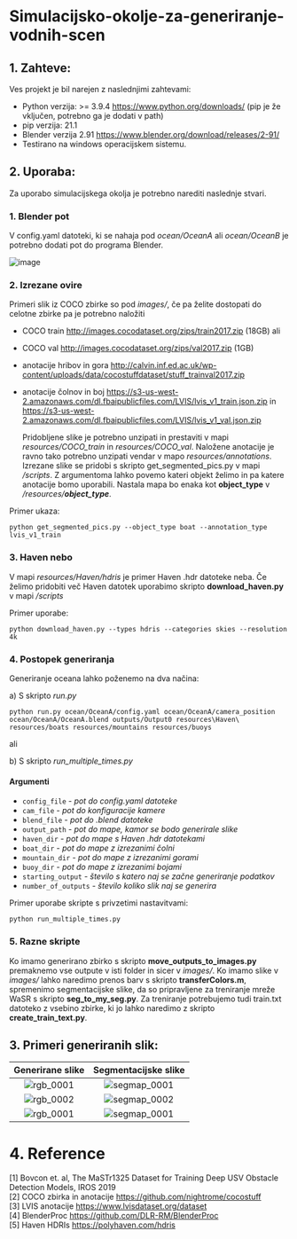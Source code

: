 # Simulacijsko-okolje-za-generiranje-vodnih-scen

## 1. Zahteve:

Ves projekt je bil narejen z naslednjimi zahtevami:

- Python verzija: >= 3.9.4  https://www.python.org/downloads/ (pip je že vključen, potrebno ga je dodati v path)
- pip verzija: 21.1
- Blender verzija 2.91 https://www.blender.org/download/releases/2-91/
- Testirano na windows operacijskem sistemu.

## 2. Uporaba:

Za uporabo simulacijskega okolja je potrebno narediti naslednje stvari.

### 1. Blender pot

V config.yaml datoteki, ki se nahaja pod *ocean/OceanA* ali *ocean/OceanB* je potrebno dodati pot do programa Blender.

![image](https://user-images.githubusercontent.com/47794629/131579565-396031da-42cd-4df1-a6a2-f80b3c5a4656.png)
    
### 2. Izrezane ovire
Primeri slik iz COCO zbirke so pod *images/*, če pa želite dostopati do celotne zbirke pa je potrebno naložiti 
- COCO train http://images.cocodataset.org/zips/train2017.zip (18GB) ali
- COCO val http://images.cocodataset.org/zips/val2017.zip (1GB)
- anotacije hribov in gora http://calvin.inf.ed.ac.uk/wp-content/uploads/data/cocostuffdataset/stuff_trainval2017.zip
- anotacije čolnov in boj https://s3-us-west-2.amazonaws.com/dl.fbaipublicfiles.com/LVIS/lvis_v1_train.json.zip in https://s3-us-west-2.amazonaws.com/dl.fbaipublicfiles.com/LVIS/lvis_v1_val.json.zip

   Pridobljene slike je potrebno unzipati in prestaviti v mapi *resources/COCO_train* in *resources/COCO_val*. Naložene anotacije je ravno tako potrebno unzipati vendar v mapo       *resources/annotations*. Izrezane slike se pridobi s skripto get_segmented_pics.py v mapi */scripts*. Z argumentoma lahko povemo kateri objekt želimo in pa katere anotacije         bomo uporabili. Nastala mapa bo enaka kot **object_type** v */resources/**object_type***.
    
Primer ukaza:
    
 ```
 python get_segmented_pics.py --object_type boat --annotation_type lvis_v1_train
 ```
### 3. Haven nebo
V mapi *resources/Haven/hdris* je primer Haven .hdr datoteke neba. Če želimo pridobiti več Haven datotek uporabimo skripto **download_haven.py** v mapi */scripts*

Primer uporabe:
  
```
python download_haven.py --types hdris --categories skies --resolution 4k
```
### 4. Postopek generiranja
Generiranje oceana lahko poženemo na dva načina:
    
a) S skripto *run.py*
   
```
python run.py ocean/OceanA/config.yaml ocean/OceanA/camera_position ocean/OceanA/OceanA.blend outputs/Output0 resources\Haven\ resources/boats resources/mountains resources/buoys
```
ali
  
b) S skripto *run_multiple_times.py*
    
   #### Argumenti
* `config_file` - <i>pot do config.yaml datoteke</i>
* `cam_file` - <i>pot do konfiguracije kamere</i>
* `blend_file` - <i>pot do .blend datoteke</i>
* `output_path` - <i>pot do mape, kamor se bodo generirale slike</i>
* `haven_dir` - <i>pot do mape s Haven .hdr datotekami</i>
* `boat_dir` - <i>pot do mape z izrezanimi čolni</i>
* `mountain_dir` - <i>pot do mape z izrezanimi gorami</i>
* `buoy_dir` - <i>pot do mape z izrezanimi bojami</i>
* `starting_output` - <i>število s katero naj se začne generiranje podatkov</i> 
* `number_of_outputs` - <i>število koliko slik naj se generira</i>

 Primer uporabe skripte s privzetimi nastavitvami:
    
 ```
 python run_multiple_times.py 
 ```
### 5. Razne skripte
Ko imamo generirano zbirko s skripto **move_outputs_to_images.py** premaknemo vse outpute v isti folder in sicer v *images/*. Ko imamo slike v *images/* lahko naredimo prenos barv s skripto **transferColors.m**, spremenimo segmentacijske slike, da so pripravljene za treniranje mreže WaSR s skripto **seg_to_my_seg.py**. Za treniranje potrebujemo tudi train.txt datoteko z vsebino zbirke, ki jo lahko naredimo z skripto **create_train_text.py**.

## 3. Primeri generiranih slik:

Generirane slike             |  Segmentacijske slike
:-------------------------:|:-------------------------:
![rgb_0001](https://user-images.githubusercontent.com/47794629/131576220-91c55022-225f-4df7-a572-0cddbd6fd57b.png)  |  ![segmap_0001](https://user-images.githubusercontent.com/47794629/131576224-991eab5f-c237-48d0-9406-bcda5d77113b.png)
![rgb_0002](https://user-images.githubusercontent.com/47794629/131576487-fcb25e3f-8a79-4666-bef0-dc1f54bbae16.png) | ![segmap_0002](https://user-images.githubusercontent.com/47794629/131576536-e7ef7cc4-1250-435e-aebe-8170a3b6d80a.png)
![rgb_0001](https://user-images.githubusercontent.com/47794629/131577367-02845029-c3ef-43ed-ab03-c1488838013c.png) | ![segmap_0001](https://user-images.githubusercontent.com/47794629/131577372-a2a2cff9-c32b-4c71-bb7c-3195ebad6dd7.png)

# 4. Reference

[1] Bovcon et. al, The MaSTr1325 Dataset for Training Deep USV Obstacle Detection Models, IROS 2019 <br>
[2] COCO zbirka in anotacije https://github.com/nightrome/cocostuff <br>
[3] LVIS anotacije https://www.lvisdataset.org/dataset <br>
[4] BlenderProc https://github.com/DLR-RM/BlenderProc <br>
[5] Haven HDRIs https://polyhaven.com/hdris
